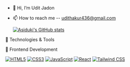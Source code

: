 - 👋 Hi, I’m Udit Jadon
- 📫 How to reach me -- udithakur436@gmail.com
  
  [![Asiduki's GitHub stats](https://github-readme-stats.vercel.app/api?username=asiduki)](https://github.com/asiduki/github-readme-stats)

🔧 Technologies & Tools
  
  🚀 Frontend Development
  
 [![HTML5](https://img.shields.io/badge/HTML5-E44D26?style=for-the-badge&logo=html5&logoColor=white)](https://developer.mozilla.org/en-US/docs/Web/HTML)
[![CSS3](https://img.shields.io/badge/CSS3-2965F1?style=for-the-badge&logo=css3&logoColor=white)](https://developer.mozilla.org/en-US/docs/Web/CSS)
[![JavaScript](https://img.shields.io/badge/JavaScript-F0DB4F?style=for-the-badge&logo=javascript&logoColor=black)](https://developer.mozilla.org/en-US/docs/Web/JavaScript)
[![React](https://img.shields.io/badge/React-61DAFB?style=for-the-badge&logo=react&logoColor=black)](https://react.dev/)
[![Tailwind CSS](https://img.shields.io/badge/Tailwind%20CSS-38BDF8?style=for-the-badge&logo=tailwind-css&logoColor=black)](https://tailwindcss.com/)
 


  

<!---
asiduki/asiduki is a ✨ special ✨ repository because its `README.md` (this file) appears on your GitHub profile.
You can click the Preview link to take a look at your changes.
- 👀 I’m interested in web development 
- 🌱 I’m currently learning DSA
- 💞️ I’m looking to collaborate on ...

- 😄 Pronouns: ...
- ⚡ Fun fact: ...
## 💬 Most Used Languages
 [![GitHub Streak](https://streak-stats.demolab.com?user=asiduki&theme=dark&hide_border=false)](https://git.io/streak-stats)

![Top Langs](https://github-readme-stats.vercel.app/api/top-langs/?username=asiduki&layout=compact&theme=react&hide_border=false&langs_count=8)
[![Bootstrap](https://img.shields.io/badge/Bootstrap-563D7C?style=for-the-badge&logo=bootstrap&logoColor=white)](https://getbootstrap.com/)

--->

